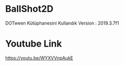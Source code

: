 # BallShot2D

DOTween Kütüphanesini Kullandık
Version : 2019.3.7f1

# Youtube Link
https://youtu.be/WYXVVnpAukE
